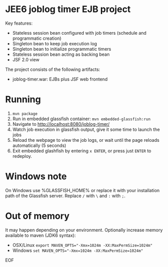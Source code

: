 JEE6 joblog timer EJB project
=============================

Key features:
- Stateless session bean configured with job timers (schedule and programmatic creation)
- Singleton bean to keep job execution log
- Singleton bean to initialize programmatic timers
- Stateless session bean acting as backing bean
- JSF 2.0 view

The project consists of the following artifacts:
- joblog-timer.war: EJBs plus JSF web frontend

Running
=======
1. `mvn package`
2. Run in embedded glassfish container: `mvn embedded-glassfish:run`
3. Navigate to <a href="http://localhost:8080/joblog-timer/">http://localhost:8080/joblog-timer/</a>
4. Watch job execution in glassfish output, give it some time to launch the jobs
5. Reload the webpage to view the job logs, or wait until the page reloads automatically (5 seconds)
6. Exit embedded glashfish by entering `x ENTER`, or press just `ENTER` to redeploy.

Windows note
============
On Windows use %GLASSFISH_HOME% or replace it with your installation
path of the Glassfish server. Replace `/` with `\` and `:` with `;`.

Out of memory
=============
It may happen depending on your environment. Optionally increase memory available to maven (JDK6 syntax):
* OSX/Linux `export MAVEN_OPTS="-Xmx=1024m -XX:MaxPermSize=1024m"`
* Windows `set MAVEN_OPTS="-Xmx=1024m -XX:MaxPermSize=1024m"`

EOF
